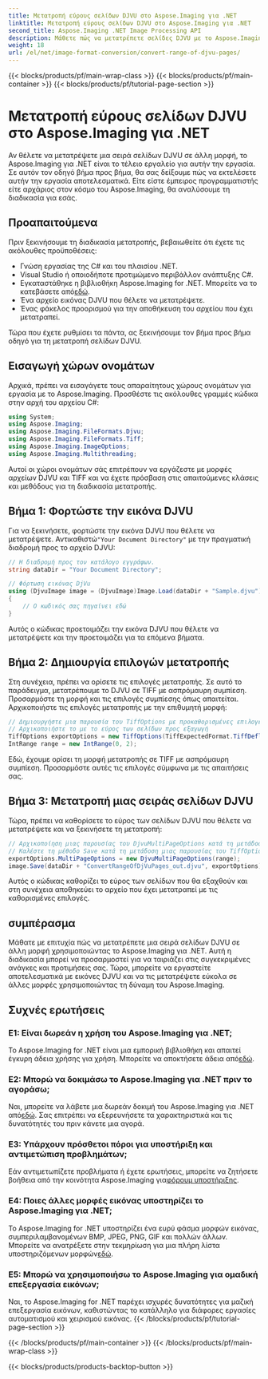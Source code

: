 ```yaml
---
title: Μετατροπή εύρους σελίδων DJVU στο Aspose.Imaging για .NET
linktitle: Μετατροπή εύρους σελίδων DJVU στο Aspose.Imaging για .NET
second_title: Aspose.Imaging .NET Image Processing API
description: Μάθετε πώς να μετατρέπετε σελίδες DJVU με το Aspose.Imaging για .NET. Οδηγός βήμα προς βήμα για αποτελεσματική μετατροπή DJVU σε TIFF.
weight: 18
url: /el/net/image-format-conversion/convert-range-of-djvu-pages/
---
```


{{< blocks/products/pf/main-wrap-class >}}
{{< blocks/products/pf/main-container >}}
{{< blocks/products/pf/tutorial-page-section >}}

# Μετατροπή εύρους σελίδων DJVU στο Aspose.Imaging για .NET


Αν θέλετε να μετατρέψετε μια σειρά σελίδων DJVU σε άλλη μορφή, το Aspose.Imaging για .NET είναι το τέλειο εργαλείο για αυτήν την εργασία. Σε αυτόν τον οδηγό βήμα προς βήμα, θα σας δείξουμε πώς να εκτελέσετε αυτήν την εργασία αποτελεσματικά. Είτε είστε έμπειρος προγραμματιστής είτε αρχάριος στον κόσμο του Aspose.Imaging, θα αναλύσουμε τη διαδικασία για εσάς. 

## Προαπαιτούμενα

Πριν ξεκινήσουμε τη διαδικασία μετατροπής, βεβαιωθείτε ότι έχετε τις ακόλουθες προϋποθέσεις:

- Γνώση εργασίας της C# και του πλαισίου .NET.
- Visual Studio ή οποιοδήποτε προτιμώμενο περιβάλλον ανάπτυξης C#.
-  Εγκαταστάθηκε η βιβλιοθήκη Aspose.Imaging for .NET. Μπορείτε να το κατεβάσετε από[εδώ](https://releases.aspose.com/imaging/net/).
- Ένα αρχείο εικόνας DJVU που θέλετε να μετατρέψετε.
- Ένας φάκελος προορισμού για την αποθήκευση του αρχείου που έχει μετατραπεί.

Τώρα που έχετε ρυθμίσει τα πάντα, ας ξεκινήσουμε τον βήμα προς βήμα οδηγό για τη μετατροπή σελίδων DJVU.

## Εισαγωγή χώρων ονομάτων

Αρχικά, πρέπει να εισαγάγετε τους απαραίτητους χώρους ονομάτων για εργασία με το Aspose.Imaging. Προσθέστε τις ακόλουθες γραμμές κώδικα στην αρχή του αρχείου C#:

```csharp
using System;
using Aspose.Imaging;
using Aspose.Imaging.FileFormats.Djvu;
using Aspose.Imaging.FileFormats.Tiff;
using Aspose.Imaging.ImageOptions;
using Aspose.Imaging.Multithreading;
```

Αυτοί οι χώροι ονομάτων σάς επιτρέπουν να εργάζεστε με μορφές αρχείων DJVU και TIFF και να έχετε πρόσβαση στις απαιτούμενες κλάσεις και μεθόδους για τη διαδικασία μετατροπής.

## Βήμα 1: Φορτώστε την εικόνα DJVU

 Για να ξεκινήσετε, φορτώστε την εικόνα DJVU που θέλετε να μετατρέψετε. Αντικαθιστώ`"Your Document Directory"` με την πραγματική διαδρομή προς το αρχείο DJVU:

```csharp
// Η διαδρομή προς τον κατάλογο εγγράφων.
string dataDir = "Your Document Directory";

// Φόρτωση εικόνας DjVu
using (DjvuImage image = (DjvuImage)Image.Load(dataDir + "Sample.djvu"))
{
    // Ο κωδικός σας πηγαίνει εδώ
}
```

Αυτός ο κώδικας προετοιμάζει την εικόνα DJVU που θέλετε να μετατρέψετε και την προετοιμάζει για τα επόμενα βήματα.

## Βήμα 2: Δημιουργία επιλογών μετατροπής

Στη συνέχεια, πρέπει να ορίσετε τις επιλογές μετατροπής. Σε αυτό το παράδειγμα, μετατρέπουμε το DJVU σε TIFF με ασπρόμαυρη συμπίεση. Προσαρμόστε τη μορφή και τις επιλογές συμπίεσης όπως απαιτείται. Αρχικοποιήστε τις επιλογές μετατροπής με την επιθυμητή μορφή:

```csharp
// Δημιουργήστε μια παρουσία του TiffOptions με προκαθορισμένες επιλογές και IntRange
// Αρχικοποιήστε το με το εύρος των σελίδων προς εξαγωγή
TiffOptions exportOptions = new TiffOptions(TiffExpectedFormat.TiffDeflateBw);
IntRange range = new IntRange(0, 2);
```

Εδώ, έχουμε ορίσει τη μορφή μετατροπής σε TIFF με ασπρόμαυρη συμπίεση. Προσαρμόστε αυτές τις επιλογές σύμφωνα με τις απαιτήσεις σας.

## Βήμα 3: Μετατροπή μιας σειράς σελίδων DJVU

Τώρα, πρέπει να καθορίσετε το εύρος των σελίδων DJVU που θέλετε να μετατρέψετε και να ξεκινήσετε τη μετατροπή:

```csharp
// Αρχικοποίηση μιας παρουσίας του DjvuMultiPageOptions κατά τη μετάδοση μιας παρουσίας του IntRange
// Καλέστε τη μέθοδο Save κατά τη μετάδοση μιας παρουσίας του TiffOptions
exportOptions.MultiPageOptions = new DjvuMultiPageOptions(range);
image.Save(dataDir + "ConvertRangeOfDjVuPages_out.djvu", exportOptions);
```

Αυτός ο κώδικας καθορίζει το εύρος των σελίδων που θα εξαχθούν και στη συνέχεια αποθηκεύει το αρχείο που έχει μετατραπεί με τις καθορισμένες επιλογές.

## συμπέρασμα

Μάθατε με επιτυχία πώς να μετατρέπετε μια σειρά σελίδων DJVU σε άλλη μορφή χρησιμοποιώντας το Aspose.Imaging για .NET. Αυτή η διαδικασία μπορεί να προσαρμοστεί για να ταιριάζει στις συγκεκριμένες ανάγκες και προτιμήσεις σας. Τώρα, μπορείτε να εργαστείτε αποτελεσματικά με εικόνες DJVU και να τις μετατρέψετε εύκολα σε άλλες μορφές χρησιμοποιώντας τη δύναμη του Aspose.Imaging.

## Συχνές ερωτήσεις

### Ε1: Είναι δωρεάν η χρήση του Aspose.Imaging για .NET;

 Το Aspose.Imaging for .NET είναι μια εμπορική βιβλιοθήκη και απαιτεί έγκυρη άδεια χρήσης για χρήση. Μπορείτε να αποκτήσετε άδεια από[εδώ](https://purchase.aspose.com/buy).

### Ε2: Μπορώ να δοκιμάσω το Aspose.Imaging για .NET πριν το αγοράσω;

 Ναι, μπορείτε να λάβετε μια δωρεάν δοκιμή του Aspose.Imaging για .NET από[εδώ](https://releases.aspose.com/). Σας επιτρέπει να εξερευνήσετε τα χαρακτηριστικά και τις δυνατότητές του πριν κάνετε μια αγορά.

### Ε3: Υπάρχουν πρόσθετοι πόροι για υποστήριξη και αντιμετώπιση προβλημάτων;

 Εάν αντιμετωπίζετε προβλήματα ή έχετε ερωτήσεις, μπορείτε να ζητήσετε βοήθεια από την κοινότητα Aspose.Imaging για[φόρουμ υποστήριξης](https://forum.aspose.com/).

### Ε4: Ποιες άλλες μορφές εικόνας υποστηρίζει το Aspose.Imaging για .NET;

 Το Aspose.Imaging for .NET υποστηρίζει ένα ευρύ φάσμα μορφών εικόνας, συμπεριλαμβανομένων BMP, JPEG, PNG, GIF και πολλών άλλων. Μπορείτε να ανατρέξετε στην τεκμηρίωση για μια πλήρη λίστα υποστηριζόμενων μορφών[εδώ](https://reference.aspose.com/imaging/net/).

### Ε5: Μπορώ να χρησιμοποιήσω το Aspose.Imaging για ομαδική επεξεργασία εικόνων;

Ναι, το Aspose.Imaging for .NET παρέχει ισχυρές δυνατότητες για μαζική επεξεργασία εικόνων, καθιστώντας το κατάλληλο για διάφορες εργασίες αυτοματισμού και χειρισμού εικόνας.
{{< /blocks/products/pf/tutorial-page-section >}}

{{< /blocks/products/pf/main-container >}}
{{< /blocks/products/pf/main-wrap-class >}}

{{< blocks/products/products-backtop-button >}}
